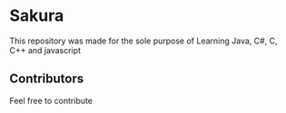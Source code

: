 # Sakura

This repository was made for the sole purpose of Learning Java, C#, C, C++ and javascript
## Contributors

Feel free to contribute 
